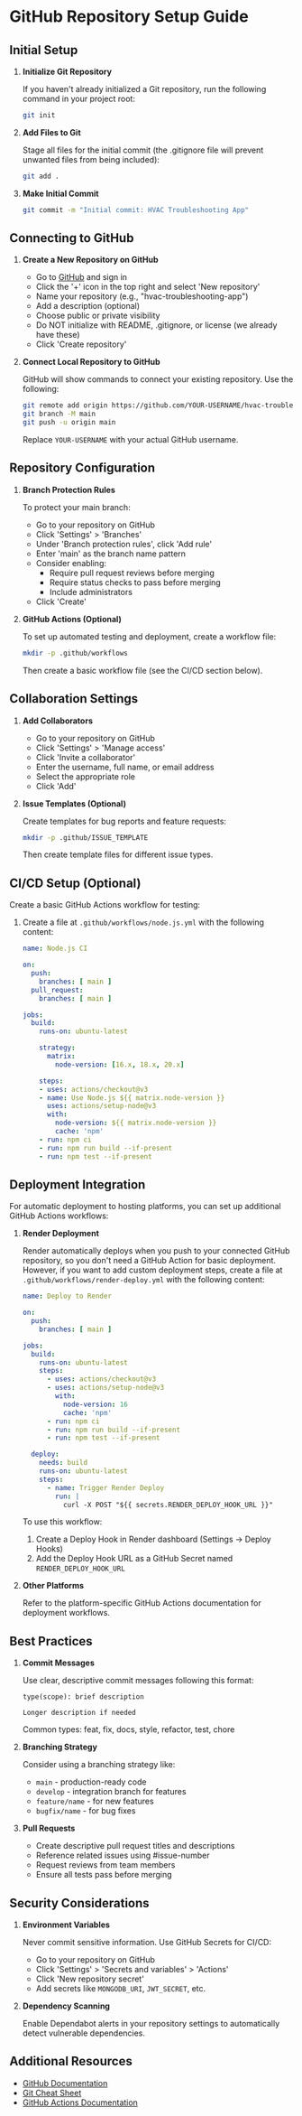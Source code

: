 # GitHub Repository Setup Guide

## Initial Setup

1. **Initialize Git Repository**

   If you haven't already initialized a Git repository, run the following command in your project root:

   ```bash
   git init
   ```

2. **Add Files to Git**

   Stage all files for the initial commit (the .gitignore file will prevent unwanted files from being included):

   ```bash
   git add .
   ```

3. **Make Initial Commit**

   ```bash
   git commit -m "Initial commit: HVAC Troubleshooting App"
   ```

## Connecting to GitHub

1. **Create a New Repository on GitHub**

   - Go to [GitHub](https://github.com/) and sign in
   - Click the '+' icon in the top right and select 'New repository'
   - Name your repository (e.g., "hvac-troubleshooting-app")
   - Add a description (optional)
   - Choose public or private visibility
   - Do NOT initialize with README, .gitignore, or license (we already have these)
   - Click 'Create repository'

2. **Connect Local Repository to GitHub**

   GitHub will show commands to connect your existing repository. Use the following:

   ```bash
   git remote add origin https://github.com/YOUR-USERNAME/hvac-troubleshooting-app.git
   git branch -M main
   git push -u origin main
   ```

   Replace `YOUR-USERNAME` with your actual GitHub username.

## Repository Configuration

1. **Branch Protection Rules**

   To protect your main branch:

   - Go to your repository on GitHub
   - Click 'Settings' > 'Branches'
   - Under 'Branch protection rules', click 'Add rule'
   - Enter 'main' as the branch name pattern
   - Consider enabling:
     - Require pull request reviews before merging
     - Require status checks to pass before merging
     - Include administrators
   - Click 'Create'

2. **GitHub Actions (Optional)**

   To set up automated testing and deployment, create a workflow file:

   ```bash
   mkdir -p .github/workflows
   ```

   Then create a basic workflow file (see the CI/CD section below).

## Collaboration Settings

1. **Add Collaborators**

   - Go to your repository on GitHub
   - Click 'Settings' > 'Manage access'
   - Click 'Invite a collaborator'
   - Enter the username, full name, or email address
   - Select the appropriate role
   - Click 'Add'

2. **Issue Templates (Optional)**

   Create templates for bug reports and feature requests:

   ```bash
   mkdir -p .github/ISSUE_TEMPLATE
   ```

   Then create template files for different issue types.

## CI/CD Setup (Optional)

Create a basic GitHub Actions workflow for testing:

1. Create a file at `.github/workflows/node.js.yml` with the following content:

   ```yaml
   name: Node.js CI

   on:
     push:
       branches: [ main ]
     pull_request:
       branches: [ main ]

   jobs:
     build:
       runs-on: ubuntu-latest

       strategy:
         matrix:
           node-version: [16.x, 18.x, 20.x]

       steps:
       - uses: actions/checkout@v3
       - name: Use Node.js ${{ matrix.node-version }}
         uses: actions/setup-node@v3
         with:
           node-version: ${{ matrix.node-version }}
           cache: 'npm'
       - run: npm ci
       - run: npm run build --if-present
       - run: npm test --if-present
   ```

## Deployment Integration

For automatic deployment to hosting platforms, you can set up additional GitHub Actions workflows:

1. **Render Deployment**

   Render automatically deploys when you push to your connected GitHub repository, so you don't need a GitHub Action for basic deployment. However, if you want to add custom deployment steps, create a file at `.github/workflows/render-deploy.yml` with the following content:

   ```yaml
   name: Deploy to Render

   on:
     push:
       branches: [ main ]

   jobs:
     build:
       runs-on: ubuntu-latest
       steps:
         - uses: actions/checkout@v3
         - uses: actions/setup-node@v3
           with:
             node-version: 16
             cache: 'npm'
         - run: npm ci
         - run: npm run build --if-present
         - run: npm test --if-present

     deploy:
       needs: build
       runs-on: ubuntu-latest
       steps:
         - name: Trigger Render Deploy
           run: |
             curl -X POST "${{ secrets.RENDER_DEPLOY_HOOK_URL }}"
   ```

   To use this workflow:
   1. Create a Deploy Hook in Render dashboard (Settings → Deploy Hooks)
   2. Add the Deploy Hook URL as a GitHub Secret named `RENDER_DEPLOY_HOOK_URL`

2. **Other Platforms**

   Refer to the platform-specific GitHub Actions documentation for deployment workflows.

## Best Practices

1. **Commit Messages**

   Use clear, descriptive commit messages following this format:

   ```
   type(scope): brief description

   Longer description if needed
   ```

   Common types: feat, fix, docs, style, refactor, test, chore

2. **Branching Strategy**

   Consider using a branching strategy like:
   - `main` - production-ready code
   - `develop` - integration branch for features
   - `feature/name` - for new features
   - `bugfix/name` - for bug fixes

3. **Pull Requests**

   - Create descriptive pull request titles and descriptions
   - Reference related issues using #issue-number
   - Request reviews from team members
   - Ensure all tests pass before merging

## Security Considerations

1. **Environment Variables**

   Never commit sensitive information. Use GitHub Secrets for CI/CD:

   - Go to your repository on GitHub
   - Click 'Settings' > 'Secrets and variables' > 'Actions'
   - Click 'New repository secret'
   - Add secrets like `MONGODB_URI`, `JWT_SECRET`, etc.

2. **Dependency Scanning**

   Enable Dependabot alerts in your repository settings to automatically detect vulnerable dependencies.

## Additional Resources

- [GitHub Documentation](https://docs.github.com/)
- [Git Cheat Sheet](https://education.github.com/git-cheat-sheet-education.pdf)
- [GitHub Actions Documentation](https://docs.github.com/en/actions)